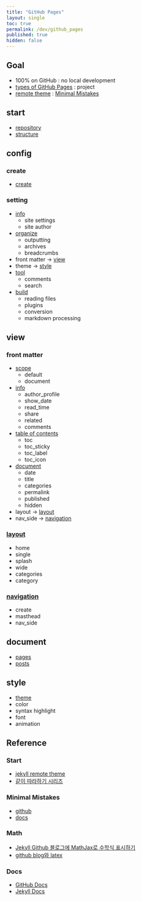 ```yaml
---
title: "GitHub Pages"
layout: single
toc: true
permalink: /dev/github_pages
published: true
hidden: false
---
```


<head>
  <base target="_blank">
</head>



## Goal

- 100% on GitHub : no local development
- [types of GitHub Pages](https://docs.github.com/en/pages/getting-started-with-github-pages/about-github-pages#types-of-github-pages-sites) : project
- [remote theme](https://docs.github.com/en/pages/setting-up-a-github-pages-site-with-jekyll/adding-a-theme-to-your-github-pages-site-using-jekyll#adding-a-theme) : [Minimal Mistakes](https://github.com/mmistakes/minimal-mistakes)



## start

- [repository](/dev/github_pages/example/start/repository)
- [structure](/dev/github_pages/example/start/structure)



## config

### create

- [create](/dev/github_pages/example/config/create)

### setting

- [info](/dev/github_pages/example/config/setting/info)
  - site settings
  - site author
- [organize](/dev/github_pages/example/config/setting/organize)
  - outputting
  - archives
  - breadcrumbs
- front matter -> [view](#view)
- theme -> [style](#style)
- [tool](/dev/github_pages/example/config/setting/tool)
  - comments
  - search
- [build](/dev/github_pages/example/config/setting/build)
  - reading files
  - plugins
  - conversion
  - markdown processing



## view

### front matter

- [scope](/dev/github_pages/example/view/front_matter/scope)
  - default
  - document
- [info](/dev/github_pages/example/view/front_matter/info)
  - author_profile
  - show_date
  - read_time
  - share
  - related
  - comments
- [table of contents](/dev/github_pages/example/view/front_matter/table_of_contents)
  - toc
  - toc_sticky
  - toc_label
  - toc_icon
- [document](/dev/github_pages/example/view/front_matter/document)
  - date
  - title
  - categories
  - permalink
  - published
  - hidden
- layout -> [layout](#layout)
- nav_side -> [navigation](#navigation)

### [layout](/dev/github_pages/example/view/layout)

- home
- single
- splash
- wide
- categories
- category

### [navigation](/dev/github_pages/example/view/navigation)

- create
- masthead
- nav_side



## document

- [pages](/dev/github_pages/example/document/pages)
- [posts](/dev/github_pages/example/document/posts)



## style

- [theme](/dev/github_pages/example/style/theme)
- color
- syntax highlight
- font
- animation



## Reference

### Start

- [jekyll remote theme](https://dreamgonfly.github.io/blog/jekyll-remote-theme/)
- [같이 따라하기 시리즈](https://devinlife.com/howto/)

### Minimal Mistakes

- [github](https://github.com/mmistakes/minimal-mistakes)
- [docs](https://mmistakes.github.io/minimal-mistakes/)

### Math

- [Jekyll Github 블로그에 MathJax로 수학식 표시하기](https://mkkim85.github.io/blog-apply-mathjax-to-jekyll-and-github-pages/)
- [github blog와 latex](https://eeeuns.github.io/2020/12/10/githubblog/)

### Docs

- [GitHub Docs](https://docs.github.com/en/free-pro-team@latest/github/working-with-github-pages)
- [Jekyll Docs](https://jekyllrb.com/docs/)
